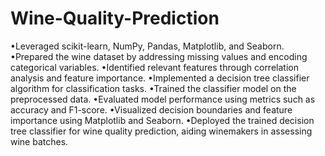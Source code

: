 # Wine-Quality-Prediction
•Leveraged scikit-learn, NumPy, Pandas, Matplotlib, and Seaborn.
•Prepared the wine dataset by addressing missing values and encoding categorical variables.
•Identified relevant features through correlation analysis and feature importance.
•Implemented a decision tree classifier algorithm for classification tasks.
•Trained the classifier model on the preprocessed data.
•Evaluated model performance using metrics such as accuracy and F1-score.
•Visualized decision boundaries and feature importance using Matplotlib and Seaborn.
•Deployed the trained decision tree classifier for wine quality prediction, aiding winemakers in assessing wine batches.
